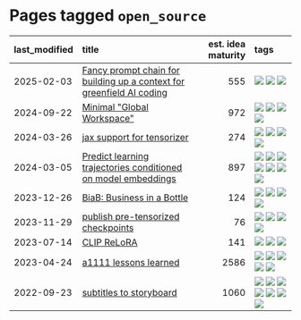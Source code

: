# Pages tagged `open_source`

|last_modified|title|est. idea maturity|tags
|:---|:---|---:|:---|
|2025-02-03|[Fancy prompt chain for building up a context for greenfield AI coding](../ai_coder_prompt_sequence.md)|555|[![](https://img.shields.io/badge/tag-llm-96bcc)](../tags/llm.md) [![](https://img.shields.io/badge/tag-open_source-deeba9)](../tags/open_source.md) [![](https://img.shields.io/badge/tag-prompting-e6ab9)](../tags/prompting.md)|
|2024-09-22|[Minimal "Global Workspace"](../pubsub_for_gwt.md)|972|[![](https://img.shields.io/badge/tag-agentic-71e862)](../tags/agentic.md) [![](https://img.shields.io/badge/tag-experimental-7c795e)](../tags/experimental.md) [![](https://img.shields.io/badge/tag-open_source-deeba9)](../tags/open_source.md) [![](https://img.shields.io/badge/tag-philosophy-36f98)](../tags/philosophy.md)|
|2024-03-26|[jax support for tensorizer](../tensorizer-jax.md)|274|[![](https://img.shields.io/badge/tag-coreweave-936135)](../tags/coreweave.md) [![](https://img.shields.io/badge/tag-open_source-deeba9)](../tags/open_source.md) [![](https://img.shields.io/badge/tag-public_good-5e378d)](../tags/public_good.md) [![](https://img.shields.io/badge/tag-tooling-abf295)](../tags/tooling.md)|
|2024-03-05|[Predict learning trajectories conditioned on model embeddings](../learning_traj_cond_pred.md)|897|[![](https://img.shields.io/badge/tag-code_gen-82f36e)](../tags/code_gen.md) [![](https://img.shields.io/badge/tag-contrastive_learning-ac8815)](../tags/contrastive_learning.md) [![](https://img.shields.io/badge/tag-experimental-7c795e)](../tags/experimental.md) [![](https://img.shields.io/badge/tag-llm-96bcc)](../tags/llm.md) [![](https://img.shields.io/badge/tag-open_ai-161a53)](../tags/open_ai.md) [![](https://img.shields.io/badge/tag-open_source-deeba9)](../tags/open_source.md) [![](https://img.shields.io/badge/tag-public_good-5e378d)](../tags/public_good.md)|
|2023-12-26|[BiaB: Business in a Bottle](../business-in-a-bottle.md)|124|[![](https://img.shields.io/badge/tag-coreweave-936135)](../tags/coreweave.md) [![](https://img.shields.io/badge/tag-open_source-deeba9)](../tags/open_source.md) [![](https://img.shields.io/badge/tag-public_good-5e378d)](../tags/public_good.md) [![](https://img.shields.io/badge/tag-tooling-abf295)](../tags/tooling.md)|
|2023-11-29|[publish pre-tensorized checkpoints](../huggingface_tensorized.md)|76|[![](https://img.shields.io/badge/tag-coreweave-936135)](../tags/coreweave.md) [![](https://img.shields.io/badge/tag-open_source-deeba9)](../tags/open_source.md) [![](https://img.shields.io/badge/tag-public_good-5e378d)](../tags/public_good.md) [![](https://img.shields.io/badge/tag-tensorizor-b3194)](../tags/tensorizor.md)|
|2023-07-14|[CLIP ReLoRA](../clip_relora.md)|141|[![](https://img.shields.io/badge/tag-experimental-7c795e)](../tags/experimental.md) [![](https://img.shields.io/badge/tag-open_source-deeba9)](../tags/open_source.md) [![](https://img.shields.io/badge/tag-publication-98b52b)](../tags/publication.md)|
|2023-04-24|[a1111 lessons learned](../a1111_lessons_learned.md)|2586|[![](https://img.shields.io/badge/tag-experimental-7c795e)](../tags/experimental.md) [![](https://img.shields.io/badge/tag-open_source-deeba9)](../tags/open_source.md) [![](https://img.shields.io/badge/tag-stability-29349d)](../tags/stability.md) [![](https://img.shields.io/badge/tag-tooling-abf295)](../tags/tooling.md) [![](https://img.shields.io/badge/tag-ux-4ed36d)](../tags/ux.md)|
|2022-09-23|[subtitles to storyboard](../subtitles-to-storyboard.md)|1060|[![](https://img.shields.io/badge/tag-accessibility-cdef47)](../tags/accessibility.md) [![](https://img.shields.io/badge/tag-animation-b08442)](../tags/animation.md) [![](https://img.shields.io/badge/tag-completed-4072a1)](../tags/completed.md) [![](https://img.shields.io/badge/tag-open_source-deeba9)](../tags/open_source.md) [![](https://img.shields.io/badge/tag-prompting-e6ab9)](../tags/prompting.md) [![](https://img.shields.io/badge/tag-tooling-abf295)](../tags/tooling.md) [![](https://img.shields.io/badge/tag-wip-97a75e)](../tags/wip.md)|